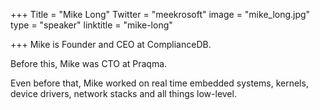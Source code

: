 +++
Title = "Mike Long"
Twitter = "meekrosoft"
image = "mike_long.jpg"
type = "speaker"
linktitle = "mike-long"

+++
Mike is Founder and CEO at ComplianceDB.

Before this, Mike was CTO at Praqma.

Even before that, Mike worked on real time embedded systems, kernels, device drivers, network stacks and all things low-level.
